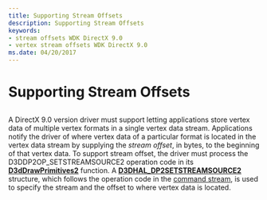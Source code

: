 ```yaml
---
title: Supporting Stream Offsets
description: Supporting Stream Offsets
keywords:
- stream offsets WDK DirectX 9.0
- vertex stream offsets WDK DirectX 9.0
ms.date: 04/20/2017
---
```


# Supporting Stream Offsets


## <span id="ddk_supporting_stream_offsets_gg"></span><span id="DDK_SUPPORTING_STREAM_OFFSETS_GG"></span>


A DirectX 9.0 version driver must support letting applications store vertex data of multiple vertex formats in a single vertex data stream. Applications notify the driver of where vertex data of a particular format is located in the vertex data stream by supplying the *stream offset*, in bytes, to the beginning of that vertex data. To support stream offset, the driver must process the D3DDP2OP\_SETSTREAMSOURCE2 operation code in its [**D3dDrawPrimitives2**](/windows-hardware/drivers/ddi/d3dhal/nc-d3dhal-lpd3dhal_drawprimitives2cb) function. A [**D3DHAL\_DP2SETSTREAMSOURCE2**](/windows-hardware/drivers/ddi/d3dhal/ns-d3dhal-_d3dhal_dp2setstreamsource2) structure, which follows the operation code in the [command stream](command-stream.md), is used to specify the stream and the offset to where vertex data is located.

 

